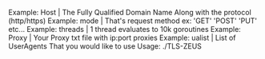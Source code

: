 Example: Host | The Fully Qualified Domain Name Along with the protocol (http/https)
Example: mode | That's request method ex: 'GET' 'POST' 'PUT' etc...
Example: threads | 1 thread evaluates to 10k goroutines
Example: Proxy | Your Proxy txt file with ip:port proxies
Example: ualist | List of UserAgents That you would like to use
Usage: ./TLS-ZEUS<host> <length> <proxylist> <threads> <ua list> <mode> <timeout>
